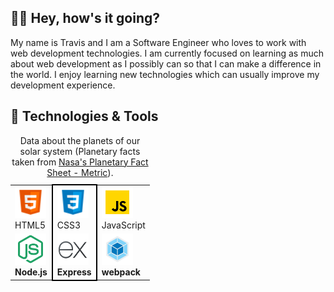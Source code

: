 ## 👋🏽 Hey, how's it going?
My name is Travis and I am a Software Engineer who loves to work with web development technologies.  I am currently focused on learning as much about web development as I possibly can so that I can make a difference in the world.  I enjoy learning new technologies which can usually improve my development experience.

## 🧰 Technologies & Tools
<table>
  <caption>Data about the planets of our solar system (Planetary facts taken from <a href="http://nssdc.gsfc.nasa.gov/planetary/factsheet/">Nasa's Planetary Fact Sheet - Metric</a>).</caption>
  <colgroup>
    <col>
    <col style="border: 2px black solid;">
    <col>
  </colgroup>
  <tbody>
    <tr>
      <td><img src="./icons/html5-icon.png" width="50" height="50"><br>HTML5</td>
      <td><img src="./icons/css3-icon.png" width="50" height="50"><br>CSS3</td>
      <td><img src="./icons/javascript-icon.png" width="50" height="50"><br>JavaScript</td>
    </tr>
    <tr>
      <td><img src="./icons/node-js-icon.svg" width="50" height="50"><br><b>Node.js</td>
      <td><img src="./icons/express-js-icon.svg" width="50" height="50"><br><b>Express</b></td>
      <td><img style="text-align:center" src="./icons/webpack-icon.svg" width="50" height="50"><br><b>webpack</b></td>
    </tr>
  </tbody>
</table>

<!--
**travis-mcginley/travis-mcginley** is a ✨ _special_ ✨ repository because its `README.md` (this file) appears on your GitHub profile.

Here are some ideas to get you started:

- 🔭 I’m currently working on ...
- 🌱 I’m currently learning ...
- 👯 I’m looking to collaborate on ...
- 🤔 I’m looking for help with ...
- 💬 Ask me about ...
- 📫 How to reach me: ...
- 😄 Pronouns: ...
- ⚡ Fun fact: ...
-->

